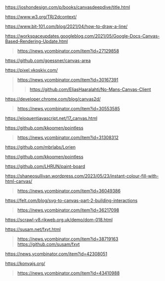 https://joshondesign.com/p/books/canvasdeepdive/title.html

https://www.w3.org/TR/2dcontext/

https://www.bit-101.com/blog/2021/04/how-to-draw-a-line/

https://workspaceupdates.googleblog.com/2021/05/Google-Docs-Canvas-Based-Rendering-Update.html
> https://news.ycombinator.com/item?id=27129858

https://github.com/goessner/canvas-area

https://pixel.vkoskiv.com/
> https://news.ycombinator.com/item?id=30167391
> > https://github.com/EliasHaaralahti/No-Mans-Canvas-Client

https://developer.chrome.com/blog/canvas2d/
> https://news.ycombinator.com/item?id=30553585

https://eloquentjavascript.net/17_canvas.html

https://github.com/kkoomen/pointless
> https://news.ycombinator.com/item?id=31308312

https://github.com/mbrlabs/Lorien

https://github.com/kkoomen/pointless

https://github.com/LHRUN/paint-board

https://shaneosullivan.wordpress.com/2023/05/23/instant-colour-fill-with-html-canvas/
> https://news.ycombinator.com/item?id=36049386

https://felt.com/blog/svg-to-canvas-part-2-building-interactions
> https://news.ycombinator.com/item?id=36217098

https://scrawl-v8.rikweb.org.uk/demo/dom-018.html

https://susam.net/fxyt.html
> https://news.ycombinator.com/item?id=38719163
> https://github.com/susam/fxyt

https://news.ycombinator.com/item?id=42308051

https://konvajs.org/
> https://news.ycombinator.com/item?id=43410988